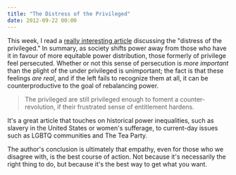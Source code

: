 ```yaml
---
title: "The Distress of the Privileged"
date: 2012-09-22 00:00
---
```


<import><p>This week, I read a <a href="http://weeklysift.com/2012/09/10/the-distress-of-the-privileged/">really interesting article</a> discussing the "distress of the privileged." In summary, as society shifts power away from those who have it in favour of more equitable power distribution, those formerly of privilege feel persecuted. Whether or not this sense of persecution is <em>more important</em> than the plight of the under privileged is unimportant; the fact is that these feelings <em>are real</em>, and if the left fails to recognize them at all, it can be counterproductive to the goal of rebalancing power.</p>

<blockquote>
  <p>The privileged are still privileged enough to foment a counter-revolution, if their frustrated sense of entitlement hardens.</p>
</blockquote>

<p>It's a great article that touches on historical power inequalities, such as slavery in the United States or women's sufferage, to current-day issues such as LGBTQ communities and The Tea Party.</p>

<p>The author's conclusion is ultimately that empathy, even for those who we disagree with, is the best course of action. Not because it's necessarily the right thing to do, but because it's the best way to get what you want.</p></import>

<!-- more -->

